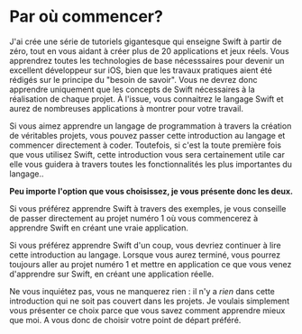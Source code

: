 # Par où commencer?

J'ai crée une série de tutoriels gigantesque qui enseigne Swift à partir de zéro, tout en vous aidant à créer plus de 20 applications et jeux réels. Vous apprendrez toutes les technologies de base nécesssaires pour devenir un excellent développeur sur iOS, bien que les travaux pratiques aient été rédigés sur le principe du "besoin de savoir". Vous ne devrez donc apprendre uniquement que les concepts de Swift nécessaires à la réalisation de chaque projet. À l'issue, vous connaitrez le langage Swift et aurez de nombreuses applications à montrer pour votre travail.

Si vous aimez apprendre un langage de programmation à travers la création de véritables projets, vous pouvez passer cette introduction au langage et commencer directement à coder. Toutefois, si c'est la toute première fois que vous utilisez Swift, cette introduction vous sera certainement utile car elle vous guidera à travers toutes les fonctionnalités les plus importantes du langage..

**Peu importe l'option que vous choisissez, je vous présente donc les deux.**

Si vous préférez apprendre Swift à travers des exemples, je vous conseille de passer directement au projet numéro 1 où vous commencerez à apprendre Swift en créant une vraie application.

Si vous préférez apprendre Swift d'un coup, vous devriez continuer à lire cette introduction au langage. Lorsque vous aurez terminé, vous pourrez toujours aller au projet numéro 1 et mettre en application ce que vous venez d'apprendre sur Swift, en créant une application réelle.

Ne vous inquiétez pas, vous ne manquerez rien : il n'y a *rien* dans cette introduction qui ne soit pas couvert dans les projets. Je voulais simplement vous présenter ce choix parce que vous savez comment apprendre mieux que moi. A vous donc de choisir votre point de départ préféré.
